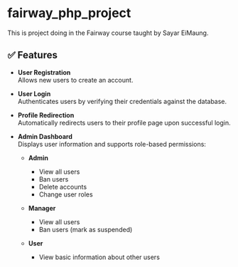 # fairway_php_project
This is project doing in the Fairway course taught by Sayar EiMaung. 

## ✅ Features
- **User Registration**  
  Allows new users to create an account.

- **User Login**  
  Authenticates users by verifying their credentials against the database.

- **Profile Redirection**  
  Automatically redirects users to their profile page upon successful login.

- **Admin Dashboard**  
  Displays user information and supports role-based permissions:

  - **Admin**  
    - View all users  
    - Ban users  
    - Delete accounts  
    - Change user roles

  - **Manager**  
    - View all users  
    - Ban users (mark as suspended)

  - **User**  
    - View basic information about other users
